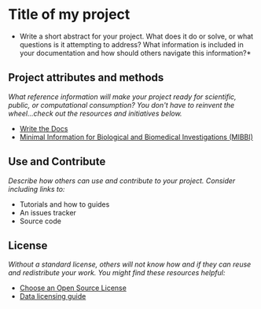 # Title of my project

*  Write a short abstract for your project.  What does it do or solve, or what questions is it attempting to address?  What information is included in your documentation and how should others navigate this information?*

## Project attributes and methods

*What reference information will make your project ready for scientific, public, or computational consumption? You don't have to reinvent the wheel...check out the resources and initiatives below.*

- [Write the Docs](http://www.writethedocs.org/)
- [Minimal Information for Biological and Biomedical Investigations (MIBBI)](https://fairsharing.org/collection/MIBBI)

## Use and Contribute

*Describe how others can use and contribute to your project.  Consider including links to:*

- Tutorials and how to guides
- An issues tracker
- Source code

## License

*Without a standard license, others will not know how and if they can reuse and redistribute your work. You might find these resources helpful:*

- [Choose an Open Source License](https://choosealicense.com/)
- [Data licensing guide](https://guides.nyu.edu/data_management/data-licensing)
